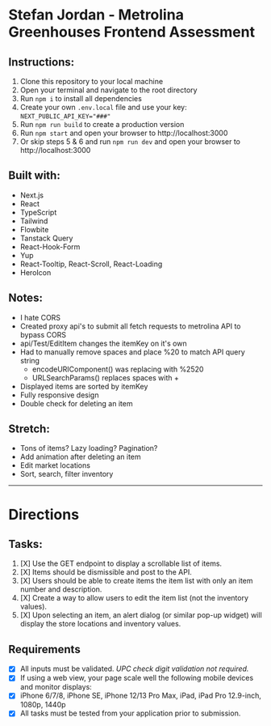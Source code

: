 # Stefan Jordan - Metrolina Greenhouses Frontend Assessment

## Instructions:
1. Clone this repository to your local machine
2. Open your terminal and navigate to the root directory
3. Run `npm i` to install all dependencies
4. Create your own `.env.local` file and use your key: `NEXT_PUBLIC_API_KEY="###"`
5. Run `npm run build` to create a production version
6. Run `npm start` and open your browser to http://localhost:3000 
7. Or skip steps 5 & 6 and run `npm run dev` and open your browser to http://localhost:3000

## Built with: 
- Next.js
- React
- TypeScript
- Tailwind
- Flowbite
- Tanstack Query
- React-Hook-Form
- Yup
- React-Tooltip, React-Scroll, React-Loading
- HeroIcon

## Notes:
- I hate CORS
- Created proxy api's to submit all fetch requests to metrolina API to bypass CORS 
- api/Test/EditItem changes the itemKey on it's own
- Had to manually remove spaces and place %20 to match API query string 
    - encodeURIComponent() was replacing with %2520
    - URLSearchParams() replaces spaces with +
- Displayed items are sorted by itemKey
- Fully responsive design
- Double check for deleting an item

## Stretch: 
- Tons of items? Lazy loading? Pagination?
- Add animation after deleting an item
- Edit market locations
- Sort, search, filter inventory

---
# Directions
## Tasks: 
1. [X] Use the GET endpoint to display a scrollable list of items.
2. [X] Items should be dismissible and post to the API.
3. [X] Users should be able to create items the item list with only an item number and description.
4. [X] Create a way to allow users to edit the item list (not the inventory values).
5. [X] Upon selecting an item, an alert dialog (or similar pop-up widget) will display the store locations and inventory values.

## Requirements
- [X] All inputs must be validated. *UPC check digit validation not required.*
- [X] If using a web view, your page scale well the following mobile devices and monitor displays:
- [X] iPhone 6/7/8, iPhone SE, iPhone 12/13 Pro Max, iPad, iPad Pro 12.9-inch, 1080p, 1440p
- [X] All tasks must be tested from your application prior to submission.